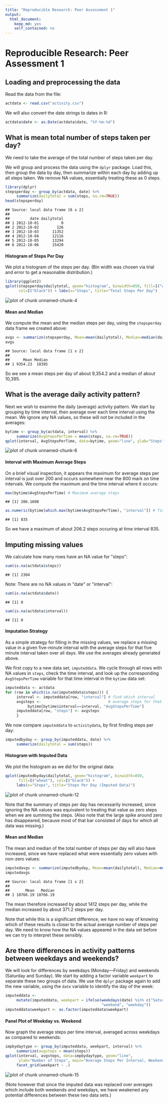 ```yaml
---
title: "Reproducible Research: Peer Assessment 1"
output: 
  html_document:
    keep_md: yes
    self_contained: no
---
```

Reproducible Research: Peer Assessment 1
========================================

## Loading and preprocessing the data

Read the data from the file:

```r
actdata <- read.csv("activity.csv")
```
We will also convert the date strings to dates in R:

```r
actdata$date <- as.Date(actdata$date, "%Y-%m-%d")
```
## What is mean total number of steps taken per day?

We need to take the average of the total number of steps taken per day.

We will group and process the data using the `dplyr` package.  Load this, then group the data by day, then summarize within each day by adding up all steps taken.  We remove NA values, essentially treating these as 0 steps.

```r
library(dplyr)
stepsperday <- group_by(actdata, date) %>% 
     summarize(dailytotal = sum(steps, na.rm=TRUE)) 
head(stepsperday)
```

```
## Source: local data frame [6 x 2]
## 
##         date dailytotal
## 1 2012-10-01          0
## 2 2012-10-02        126
## 3 2012-10-03      11352
## 4 2012-10-04      12116
## 5 2012-10-05      13294
## 6 2012-10-06      15420
```

#### Histogram of Steps Per Day

We plot a histogram of the steps per day.  (Bin width was chosen via trial and error to get a reasonable distribution.)

```r
library(ggplot2)
qplot(stepsperday$dailytotal, geom="histogram", binwidth=850, fill=I("wheat"),
      col=I("black")) + labs(x="Steps", title="Total Steps Per Day")
```

![plot of chunk unnamed-chunk-4](figure/unnamed-chunk-4-1.png) 

#### Mean and Median

We compute the mean and the median steps per day, using the `stepsperday` data frame we created above:

```r
avgs <- summarize(stepsperday, Mean=mean(dailytotal), Median=median(dailytotal))
avgs
```

```
## Source: local data frame [1 x 2]
## 
##      Mean Median
## 1 9354.23  10395
```
So we see a mean steps per day of about 9,354.2 and a median of about 
10,395.

## What is the average daily activity pattern?

Next we wish to examine the daily (average) activity pattern.  We start by grouping by time interval, then average over each time interval using the mean.  We ignore any NA values, so these will not be included in the averages:

```r
bytime <- group_by(actdata, interval) %>% 
     summarize(AvgStepsPerTime = mean(steps, na.rm=TRUE))
qplot(interval, AvgStepsPerTime, data=bytime, geom="line", ylab="Steps", main="Average Steps Per Interval")
```

![plot of chunk unnamed-chunk-6](figure/unnamed-chunk-6-1.png) 

#### Interval with Maximum Average Steps

On a brief visual inspection, it appears the maximum for average steps per interval is just over 200 and occurs somewhere near the 800 mark on time intervals.  We compute the maximum and the time interval where it occurs:

```r
max(bytime$AvgStepsPerTime) # Maximum average steps
```

```
## [1] 206.1698
```

```r
as.numeric(bytime[which.max(bytime$AvgStepsPerTime), "interval"]) # Time interval of maximum
```

```
## [1] 835
```

So we have a maximum of about 206.2 steps occuring at time interval 835.

## Imputing missing values

We calculate how many rows have an NA value for "steps":

```r
sum(is.na(actdata$steps))
```

```
## [1] 2304
```

Note:  There are no NA values in "date" or "interval":

```r
sum(is.na(actdata$date))
```

```
## [1] 0
```

```r
sum(is.na(actdata$interval))
```

```
## [1] 0
```

#### Imputation Strategy

As a simple strategy for filling in the missing values, we replace a missing value in a given five-minute interval with the average steps for that five minute interval taken over all days.  We use the averages already generated above.

We first copy to a new data set, `imputeddata`. We cycle through all rows with NA values in `steps`, check the time interval, and look up the corresponding `AvgStepsPerTime` variable for that time interval in the `bytime` data set:


```r
imputeddata <- actdata
for (row in which(is.na(imputeddata$steps))) { 
     interval <- imputeddata[row, "interval"] # find which interval
     avgsteps <-                              # average steps for that interval
          bytime[bytime$interval==interval, "AvgStepsPerTime"]
     imputeddata[row, "steps"] <- avgsteps
     }
```

We now compare `imputeddata` to `activitydata`, by first finding steps per day:

```r
imputedbyday <- group_by(imputeddata, date) %>% 
     summarize(dailytotal = sum(steps)) 
```

#### Histogram with Imputed Data

We plot the histogram as we did for the original data:

```r
qplot(imputedbyday$dailytotal, geom="histogram", binwidth=850, 
      fill=I("wheat"), col=I("black")) + 
     labs(x="Steps", title="Steps Per Day (Imputed Data)")
```

![plot of chunk unnamed-chunk-12](figure/unnamed-chunk-12-1.png) 

Note that the summary of steps per day has necessarily increased, since ignoring the NA values was equivalent to treating that value as zero steps when we are summing the steps. (Also note that the large spike around zero has disappeared, because most of that bar consisted of days for which all data was missing.)

#### Mean and Median

The mean and median of the total number of steps per day will also have increased, since we have replaced what were essentially zero values with non-zero values:

```r
imputedavgs <- summarize(imputedbyday, Mean=mean(dailytotal), Median=median(dailytotal))
imputedavgs
```

```
## Source: local data frame [1 x 2]
## 
##       Mean   Median
## 1 10766.19 10766.19
```
The mean therefore increased by about 1412 steps per day, while the median increased by about 
371.2 steps per day.  

Note that while this is a significant difference, we have no way of knowing which of these results is closer to the actual average number of steps per day.  We need to know how the NA values appeared in the data set before we can try to interpret these sensibly.

## Are there differences in activity patterns between weekdays and weekends?

We will look for differences by weekdays (Monday&mdash;Friday) and weekends (Saturday and Sunday).  We start by adding a factor variable `weekpart` to separate these two groups of data.  We use the `dplyr` package again to add the new variable, using the `date` variable to identify the day of the week:

```r
imputeddata <- 
     mutate(imputeddata, weekpart = ifelse(weekdays(date) %in% c("Saturday", "Sunday"), 
                                           "weekend", "weekday"))
imputeddata$weekpart <- as.factor(imputeddata$weekpart)
```

#### Panel Plot of Weekday vs. Weekend

Now graph the average steps per time interval, averaged across weekdays as compared to weekends:

```r
impbydaytype <- group_by(imputeddata, weekpart, interval) %>%
     summarize(avgsteps = mean(steps))
qplot(interval, avgsteps, data=impbydaytype, geom="line", 
      ylab="Number of Steps", main="Average Steps Per Interval, Weekend vs. Weekday") + 
     facet_grid(weekpart ~ .)
```

![plot of chunk unnamed-chunk-15](figure/unnamed-chunk-15-1.png) 

(Note however that since the imputed data was replaced over averages which include both weekends *and* weekdays, we have weakened any potential differences between these two data sets.)
